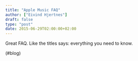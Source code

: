 ```yaml
---
title: "Apple Music FAQ"
author: ["Eivind Hjertnes"]
draft: false
type: "post"
date: 2015-06-29T02:00:00+02:00
---
```


Great FAQ. Like the titles says: everything you need to know.

(#blog)
